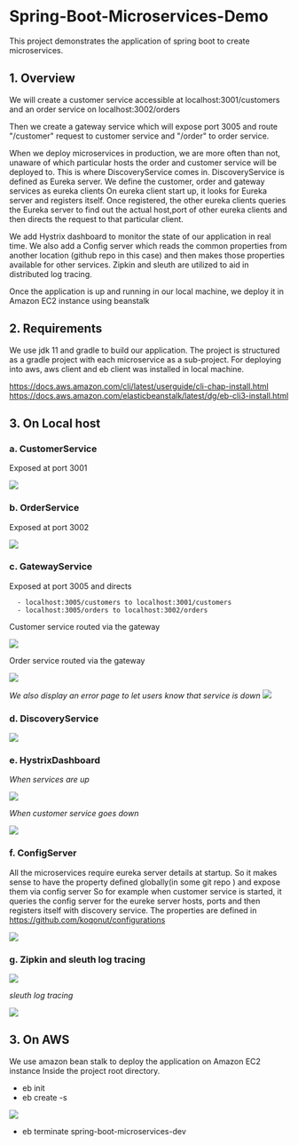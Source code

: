 # Spring-Boot-Microservices-Demo
This project demonstrates the application of spring boot to create microservices.

<h2>1. Overview</h2>
   We will create a customer service accessible at localhost:3001/customers and an order service on localhost:3002/orders

   Then we create a gateway service which will expose port 3005 and route "/customer" request to customer service and "/order" to order service.

   When we deploy microservices in production, we are more often than not, unaware of which particular hosts the order and customer service will be deployed to.
   This is where DiscoveryService comes in. DiscoveryService is defined as Eureka server. We define the customer, order and gateway services as eureka clients
   On eureka client start up, it looks for Eureka server and registers itself. Once registered, the other eureka clients queries the Eureka server to find out the actual host,port of other eureka clients and then directs the request to that particular client.

   We add Hystrix dashboard to monitor the state of our application in real time. We also add a Config server which reads the common properties from another location (github repo in this case) and then makes those properties available for other services. 
   Zipkin and sleuth are utilized to aid in distributed log tracing.

   Once the application is up and running in our local machine, we deploy it in Amazon EC2 instance using  beanstalk

<h2>2. Requirements </h2> 
   We use jdk 11 and gradle to build our application. 
   The project is structured as a gradle project with each microservice as a sub-project.
   For deploying into aws, aws client and eb client was installed in local machine.

https://docs.aws.amazon.com/cli/latest/userguide/cli-chap-install.html
https://docs.aws.amazon.com/elasticbeanstalk/latest/dg/eb-cli3-install.html


<h2>3. On Local host </h2>

<h3>a. CustomerService</h3>
   Exposed at port 3001


![](img/c-up.png)
   
<h3>b. OrderService</h3>


Exposed at port 3002

![](img/orders.png)

<h3>c. GatewayService</h3>


Exposed at port 3005 and directs

      - localhost:3005/customers to localhost:3001/customers
      - localhost:3005/orders to localhost:3002/orders


   Customer service routed via the gateway

![](img/g-cust.png)

Order service routed via the gateway

   ![](img/g-orders.png)
 

   *We also display an error page to let users know that service is down*
   ![](img/c-down.png)

   
<h3>d. DiscoveryService</h3>

![](img/eureka.png)

<h3>e. HystrixDashboard</h3>

 *When services are up*

![](img/hystrix.png)
 

   *When customer service goes down*

   ![](img/c-down-hystrix.png)
   
<h3>f. ConfigServer</h3>

   All the microservices require eureka server details at startup. So it makes sense to have the property defined globally(in some git repo ) and expose them via config server
   So for example when customer service is started, it queries the config server for the eureke server hosts, ports and then registers itself with discovery service.
   The properties are defined in https://github.com/koqonut/configurations

   ![](img/config-server.png)

<h3>g. Zipkin and sleuth log tracing</h3>

   ![](img/zipkin_server.png)
  

   *sleuth log tracing*

   ![](img/sleuth.png)



<h2>3. On AWS</h3>

   We use amazon bean stalk to deploy the application on Amazon EC2 instance
Inside the project root directory. 
  
   - eb init
   - eb create -s 

![](img/eureka_aws.png)

   - eb terminate spring-boot-microservices-dev
